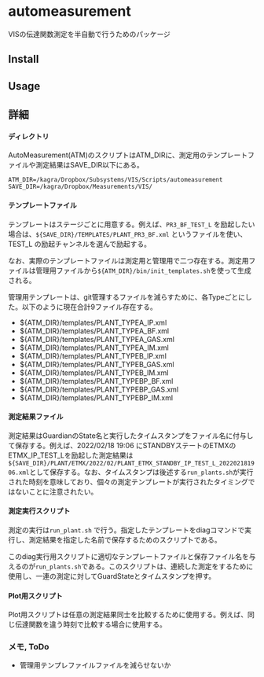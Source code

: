 # automeasurement

VISの伝達関数測定を半自動で行うためのパッケージ

## Install

## Usage

## 詳細

#### ディレクトリ

AutoMeasurement(ATM)のスクリプトはATM_DIRに、測定用のテンプレートファイルや測定結果はSAVE_DIR以下にある。

```
ATM_DIR=/kagra/Dropbox/Subsystems/VIS/Scripts/automeasurement
SAVE_DIR=/kagra/Dropbox/Measurements/VIS/
```

#### テンプレートファイル

テンプレートはステージごとに用意する。例えば、`PR3_BF_TEST_L` を励起したい場合は、`${SAVE_DIR}/TEMPLATES/PLANT_PR3_BF.xml` というファイルを使い、TEST_L の励起チャンネルを選んで励起する。

なお、実際のテンプレートファイルは測定用と管理用で二つ存在する。測定用ファイルは管理用ファイルから`${ATM_DIR}/bin/init_templates.sh`を使って生成される。

管理用テンプレートは、git管理するファイルを減らすために、各Typeごとにした。以下のように現在合計9ファイル存在する。

 * ${ATM_DIR}/templates/PLANT_TYPEA_IP.xml
 * ${ATM_DIR}/templates/PLANT_TYPEA_BF.xml
 * ${ATM_DIR}/templates/PLANT_TYPEA_GAS.xml
 * ${ATM_DIR}/templates/PLANT_TYPEA_IM.xml
 * ${ATM_DIR}/templates/PLANT_TYPEB_IP.xml
 * ${ATM_DIR}/templates/PLANT_TYPEB_GAS.xml 
 * ${ATM_DIR}/templates/PLANT_TYPEB_IM.xml
 * ${ATM_DIR}/templates/PLANT_TYPEBP_BF.xml
 * ${ATM_DIR}/templates/PLANT_TYPEBP_GAS.xml 
 * ${ATM_DIR}/templates/PLANT_TYPEBP_IM.xml  

#### 測定結果ファイル

測定結果はGuardianのState名と実行したタイムスタンプをファイル名に付与して保存する。例えば、2022/02/18 19:06 にSTANDBYステートのETMXのETMX_IP_TEST_Lを励起した測定結果は`${SAVE_DIR}/PLANT/ETMX/2022/02/PLANT_ETMX_STANDBY_IP_TEST_L_202202181906.xml`として保存する。なお、タイムスタンプは後述する`run_plants.sh`が実行された時刻を意味しており、個々の測定テンプレートが実行されたタイミングではないことに注意されたい。

#### 測定実行スクリプト

測定の実行は`run_plant.sh` で行う。指定したテンプレートをdiagコマンドで実行し、測定結果を指定した名前で保存するためのスクリプトである。

このdiag実行用スクリプトに適切なテンプレートファイルと保存ファイル名を与えるのが`run_plants.sh`である。このスクリプトは、連続した測定をするために使用し、一連の測定に対してGuardStateとタイムスタンプを押す。

#### Plot用スクリプト

Plot用スクリプトは任意の測定結果同士を比較するために使用する。例えば、同じ伝達関数を違う時刻で比較する場合に使用する。

### メモ, ToDo

 * 管理用テンプレファイルファイルを減らせないか